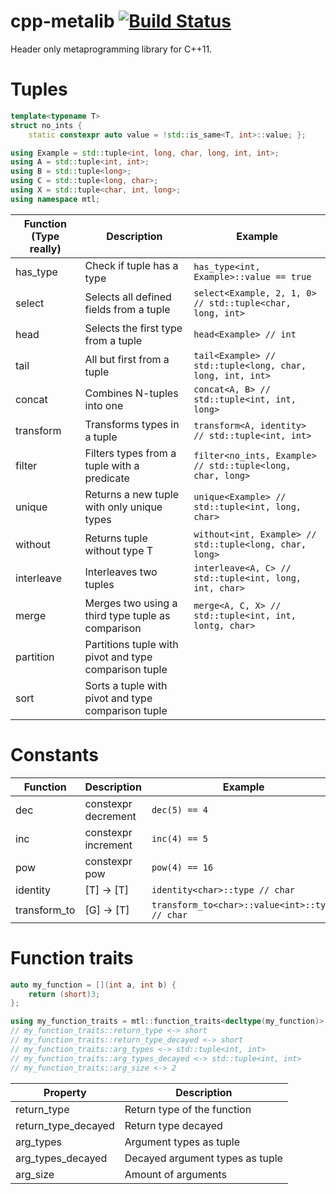 cpp-metalib [![Build Status](https://travis-ci.org/baabelfish/cpp-metalib.svg?branch=master)](https://travis-ci.org/baabelfish/cpp-metalib)
===========

Header only metaprogramming library for C++11.

# Tuples

```c++
template<typename T>
struct no_ints {
    static constexpr auto value = !std::is_same<T, int>::value; };

using Example = std::tuple<int, long, char, long, int, int>;
using A = std::tuple<int, int>;
using B = std::tuple<long>;
using C = std::tuple<long, char>;
using X = std::tuple<char, int, long>;
using namespace mtl;
```

| Function (Type really)  | Description                              | Example |
|------------|-------------------------------------------------------|---------|
| has\_type  | Check if tuple has a type                             | ``has_type<int, Example>::value == true`` |
| select     | Selects all defined fields from a tuple               | ``select<Example, 2, 1, 0> // std::tuple<char, long, int>`` |
| head       | Selects the first type from a tuple                   | ``head<Example> // int`` |
| tail       | All but first from a tuple                            | ``tail<Example> // std::tuple<long, char, long, int, int>`` |
| concat     | Combines N-tuples into one                            | ``concat<A, B> // std::tuple<int, int, long>`` |
| transform  | Transforms types in a tuple                           | ``transform<A, identity> // std::tuple<int, int>`` |
| filter     | Filters types from a tuple with a predicate           | ``filter<no_ints, Example> // std::tuple<long, char, long>`` |
| unique     | Returns a new tuple with only unique types            | ``unique<Example> // std::tuple<int, long, char>`` |
| without    | Returns tuple without type T                          | ``without<int, Example> // std::tuple<long, char, long>`` |
| interleave | Interleaves two tuples                                | ``interleave<A, C> // std::tuple<int, long, int, char>`` |
| merge      | Merges two using a third type tuple as comparison     | ``merge<A, C, X> // std::tuple<int, int, lontg, char>`` |
| partition  | Partitions tuple with pivot and type comparison tuple ||
| sort       | Sorts a tuple with pivot and type comparison tuple    ||


# Constants
| Function      | Description                                 | Example |
|---------------|---------------------------------------------|---------|
| dec           | constexpr decrement                         | ``dec(5) == 4`` |
| inc           | constexpr increment                         | ``inc(4) == 5`` |
| pow           | constexpr pow                               | ``pow(4) == 16`` |
| identity      | [T] -> [T]                                  | ``identity<char>::type // char`` |
| transform\_to | [G] -> [T]                                  | ``transform_to<char>::value<int>::type // char`` |


# Function traits

```c++
auto my_function = [](int a, int b) {
    return (short)3;
};

using my_function_traits = mtl::function_traits<decltype(my_function)>;
// my_function_traits::return_type <-> short
// my_function_traits::return_type_decayed <-> short
// my_function_traits::arg_types <-> std::tuple<int, int>
// my_function_traits::arg_types_decayed <-> std::tuple<int, int>
// my_function_traits::arg_size <-> 2

```

| Property              | Description                     |
|-----------------------|---------------------------------|
| return\_type          | Return type of the function     |
| return\_type\_decayed | Return type decayed             |
| arg\_types            | Argument types as tuple         |
| arg\_types\_decayed   | Decayed argument types as tuple |
| arg\_size             | Amount of arguments             |
